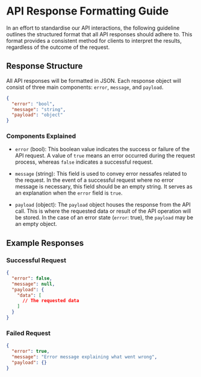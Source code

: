 # API Response Formatting Guide

In an effort to standardise our API interactions, the following guideline outlines the structured format that all API responses should adhere to. This format provides a consistent method for clients to interpret the results, regardless of the outcome of the request.

## Response Structure

All API responses will be formatted in JSON. Each response object will consist of three main components: `error`, `message`, and `payload`.

```json
{
  "error": "bool",
  "message": "string",
  "payload": "object"
}
```

### Components Explained

- `error` (bool): This boolean value indicates the success or failure of the API request. A value of `true` means an error occurred during the request process, whereas `false` indicates a successful request.

- `message` (string): This field is used to convey error nessafes related to the request. In the event of a successful request where no error message is necessary, this field should be an empty string. It serves as an explanation when the `error` field is `true`.

- `payload` (object): The `payload` object houses the response from the API call. This is where the requested data or result of the API operation will be stored. In the case of an error state (`error`: true), the `payload` may be an empty object.

## Example Responses

### Successful Request

```json
{
  "error": false,
  "message": null,
  "payload": {
    "data": [
      // The requested data
    ]
  }
}
```

### Failed Request

```json
{
  "error": true,
  "message": "Error message explaining what went wrong",
  "payload": {}
}
```
